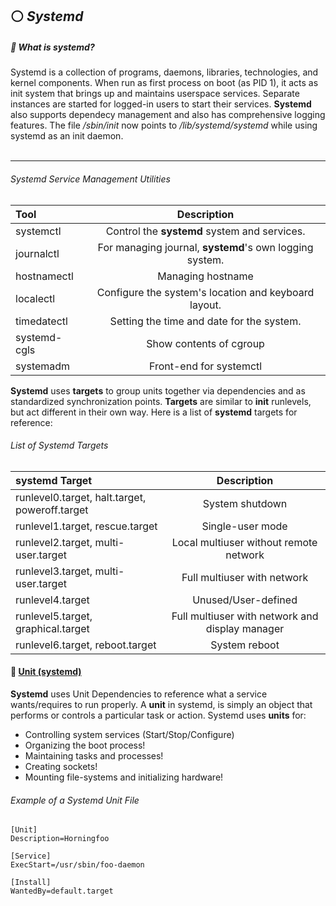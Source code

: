 <!-- Init Daemons -->
## :white_circle: *Systemd*
<!-- systemd Process -->
##### :small_orange_diamond: What is systemd?
Systemd is a collection of programs, daemons, libraries, technologies, and kernel components. When run as first process on boot (as PID 1), it acts as init system that brings up and maintains userspace services. Separate instances are started for logged-in users to start their services. **Systemd** also supports dependecy management and also has comprehensive logging features. The file */sbin/init* now points to */lib/systemd/systemd* while using systemd as an init daemon.<br /><br />

<!--Utilities-->
___
###### Systemd Service Management Utilities
Tool | Description
:------ |:------:
systemctl | Control the **systemd** system and services.
journalctl | For managing journal, **systemd**'s own logging system.
hostnamectl | Managing hostname
localectl | Configure the system's location and keyboard layout.
timedatectl | Setting the time and date for the system.
systemd-cgls | Show contents of cgroup
systemadm | Front-end for systemctl

**Systemd** uses **targets** to group units together via dependencies and as standardized synchronization points. **Targets** are similar to **init** runlevels, but act different in their own way. Here is a list of **systemd** targets for reference:
<!-- Systemd Targets -->
###### List of Systemd Targets
systemd Target | Description
:------ |:------:
runlevel0.target, halt.target, poweroff.target | System shutdown
runlevel1.target, rescue.target | Single-user mode
runlevel2.target, multi-user.target | Local multiuser without remote network
runlevel3.target, multi-user.target | Full multiuser with network
runlevel4.target | Unused/User-defined
runlevel5.target, graphical.target | Full multiuser with network and display manager
runlevel6.target, reboot.target | System reboot

#### :small_orange_diamond: [Unit (systemd)](https://wiki.archlinux.org/title/systemd)
<!-- Unit File Example -->
**Systemd** uses Unit Dependencies to reference what a service wants/requires to run properly. A **unit** in systemd, is simply an object that performs or controls a particular task or action. Systemd uses **units** for:
- Controlling system services (Start/Stop/Configure)
- Organizing the boot process!
- Maintaining tasks and processes!
- Creating sockets!
- Mounting file-systems and initializing hardware!


###### Example of a Systemd Unit File
```
[Unit]
Description=Horningfoo

[Service]
ExecStart=/usr/sbin/foo-daemon

[Install]
WantedBy=default.target
```
